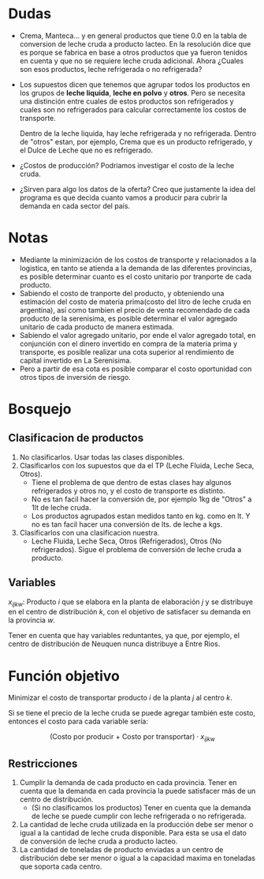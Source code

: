 # Dudas

+ Crema, Manteca... y en general productos que tiene 0.0 en la tabla de conversion de leche cruda a producto lacteo. En la resolución dice que es porque se fabrica en base a otros productos que ya fueron tenidos en cuenta y que no se requiere leche cruda adicional. Ahora ¿Cuales son esos productos, leche refrigerada o no refrigerada?
+ Los supuestos dicen que tenemos que agrupar todos los productos en los grupos de **leche liquida**, **leche en polvo** y **otros**. Pero se necesita una distinción entre cuales de estos productos son refrigerados y cuales son no refrigerados para calcular correctamente los costos de transporte.

    Dentro de la leche liquida, hay leche refrigerada y no refrigerada. Dentro de "otros" estan, por ejemplo, Crema que es un producto refrigerado, y el Dulce de Leche que no es refrigerado.
+ ¿Costos de producción? Podriamos investigar el costo de la leche cruda.
+ ¿Sirven para algo los datos de la oferta? Creo que justamente la idea del programa es que decida cuanto vamos a producir para cubrir la demanda en cada sector del país.

# Notas
+ Mediante la minimización de los costos de transporte y relacionados a la logistica, en tanto se atienda a la demanda de las diferentes provincias, es posible determinar cuanto es el costo unitario por tranporte de cada producto.
+ Sabiendo el costo de tranporte del producto, y obteniendo una estimación del costo de materia prima(costo del litro de leche cruda en argentina), así como tambien el precio de venta recomendado de cada producto de la serenisima, es posible determinar el valor agregado unitario de cada producto de manera estimada.
+ Sabiendo el valor agregado unitario, por ende el valor agregado total, en conjunción con el dinero invertido en compra de la materia prima y transporte, es posible realizar una cota superior al rendimiento de capital invertido en La Serenisima.
+ Pero a partir de esa cota es posible comparar el costo oportunidad con otros tipos de inversión de riesgo.

# Bosquejo

## Clasificacion de productos
1. No clasificarlos. Usar todas las clases disponibles.
2. Clasificarlos con los supuestos que da el TP (Leche Fluida, Leche Seca, Otros).
    + Tiene el problema de que dentro de estas clases hay algunos refrigerados y otros no, y el costo de transporte es distinto.
    + No es tan facil hacer la conversión de, por ejemplo 1kg de "Otros" a 1lt de leche cruda.
    + Los productos agrupados estan medidos tanto en kg. como en lt. Y no es tan facil hacer una conversión de lts. de leche a kgs.
3. Clasificarlos con una clasificacion nuestra.
    + Leche Fluida, Leche Seca, Otros (Refrigerados), Otros (No refrigerados). Sigue el problema de conversión de leche cruda a producto.


## Variables
$x_{ijkw}$: Producto $i$ que se elabora en la planta de elaboración $j$ y se distribuye en el centro de distribución $k$, con el objetivo de satisfacer su demanda en la provincia $w$.

Tener en cuenta que hay variables reduntantes, ya que, por ejemplo, el centro de distribución de Neuquen nunca distribuye a Entre Rios.

# Función objetivo
Minimizar el costo de transportar producto $i$ de la planta $j$ al centro $k$.

Si se tiene el precio de la leche cruda se puede agregar también este costo, entonces el costo para cada variable sería:

$$
(\text{Costo por producir + Costo por transportar})\cdot x_{ijkw}
$$

## Restricciones
1. Cumplir la demanda de cada producto en cada provincia. Tener en cuenta que la demanda en cada provincia la puede satisfacer más de un centro de distribución.
    + (Si no clasificamos los productos) Tener en cuenta que la demanda de leche se puede cumplir con leche refrigerada o no refrigerada.
2. La cantidad de leche cruda utilizada en la producción debe ser menor o igual a la cantidad de leche cruda disponible. Para esta se usa el dato de conversión de leche cruda a producto lacteo.
3. La cantidad de toneladas de producto enviadas a un centro de distribución debe ser menor o igual a la capacidad maxima en toneladas que soporta cada centro.